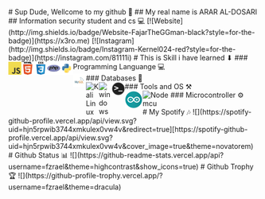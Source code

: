 <img align="left" alt="" width="226px" top="30px" src="http://x3ro.me/img/git-fz.gif" />
<br>
<br>
# Sup Dude, Wellcome to my github  👋 
## My real name is ARAR AL-DOSARI 
## Information security student and cs 💻 
[![Website](http://img.shields.io/badge/Website-FajarTheGGman-black?style=for-the-badge)](https://x3ro.me) [![Instagram](http://img.shields.io/badge/Instagram-Kernel024-red?style=for-the-badge)](https://instagram.com/81111i)
# This is Skill i have learned ⬇
### Programming Languange 💻
<img align="left" alt="JavaScript" width="26px" src="https://raw.githubusercontent.com/github/explore/80688e429a7d4ef2fca1e82350fe8e3517d3494d/topics/javascript/javascript.png" />
<img align="left" alt="HTML5" width="26px" src="https://raw.githubusercontent.com/github/explore/80688e429a7d4ef2fca1e82350fe8e3517d3494d/topics/html/html.png" />
<img align="left" alt="CSS3" width="26px" src="https://raw.githubusercontent.com/github/explore/80688e429a7d4ef2fca1e82350fe8e3517d3494d/topics/css/css.png" />
<img align="left" alt="Php" width="26px" src="https://raw.githubusercontent.com/github/explore/master/topics/php/php.png" />
<img align="left" alt="C" width="26px" src="https://raw.githubusercontent.com/github/explore/master/topics/python/python.png" />
<br>
### Databases 📙
<img align="left" alt="MySQL" width="26px" src="https://raw.githubusercontent.com/github/explore/80688e429a7d4ef2fca1e82350fe8e3517d3494d/topics/mysql/mysql.png" />
<br>
### Tools and OS ⚒
<img align="left" alt="Kali Linux" width="26px" src="https://1.bp.blogspot.com/-ae-EIEPv-Sg/XR8hwAsetsI/AAAAAAAADVE/8lQMBrI-KzEEnh_xEAtIsyjqpyPf4ClaACLcBGAs/s640/kali-linux.jpg" />
<img align="left" alt="windows" width="26px" src="https://46c4ts1tskv22sdav81j9c69-wpengine.netdna-ssl.com/wp-content/uploads/prod/2020/08/windows-logo-social.png" />
<img align="left" alt="terminal" width="26px" src="https://raw.githubusercontent.com/github/explore/master/topics/terminal/terminal.png" />
<br>
### Microcontroller ⚙
<img align="left" alt="Arduino" width="36px" src="https://raw.githubusercontent.com/github/explore/master/topics/arduino/arduino.png" />
<img align="left" alt="Nodemcu" width="56px" src="https://harleygn.net/images/esp8266_nodemcu.png" />
<br>
<br>
# My Spotify 🎶
![](https://spotify-github-profile.vercel.app/api/view.svg?uid=hjn5rpwib3744xmkulex0vw4v&redirect=true][https://spotify-github-profile.vercel.app/api/view.svg?uid=hjn5rpwib3744xmkulex0vw4v&cover_image=true&theme=novatorem)
# Github Status 📊
![](https://github-readme-stats.vercel.app/api?username=fzrael&theme=highcontrast&show_icons=true)
# Github Trophy 🏆
![](https://github-profile-trophy.vercel.app/?username=fzrael&theme=dracula)
